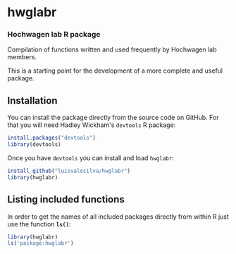 # hwglabr
### Hochwagen lab R package

Compilation of functions written and used frequently by Hochwagen
lab members.

This is a starting point for the development of a more
complete and useful package.

Installation
------------

You can install the package directly from the source code on GitHub. For that you will need Hadley Wickham's `devtools` R package:
``` r
install.packages("devtools")
library(devtools)
```

Once you have `devtools` you can install and load `hwglabr`:
``` r
install_github("luisvalesilva/hwglabr")
library(hwglabr)
```

Listing included functions
--------------------------

In order to get the names of all included packages directly from within R just use the function **`ls()`**:

``` r
library(hwglabr)
ls('package:hwglabr')
```

